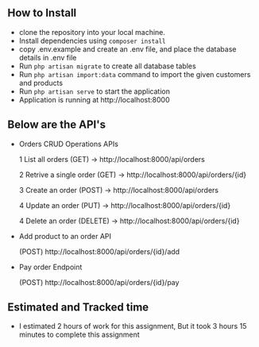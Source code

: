 ## How to Install

-   clone the repository into your local machine.
-   Install dependencies using `composer install`
-   copy .env.example and create an .env file, and place the database details in .env file
-   Run `php artisan migrate` to create all database tables
-   Run `php artisan import:data` command to import the given customers and products
-   Run `php artisan serve` to start the application
-   Application is running at http://localhost:8000

## Below are the API's

-   Orders CRUD Operations APIs

    1 List all orders (GET) -> http://localhost:8000/api/orders

    2 Retrive a single order (GET) -> http://localhost:8000/api/orders/{id}

    3 Create an order (POST) -> http://localhost:8000/api/orders

    4 Update an order (PUT) -> http://localhost:8000/api/orders/{id}

    4 Delete an order (DELETE) -> http://localhost:8000/api/orders/{id}

-   Add product to an order API

    (POST) http://localhost:8000/api/orders/{id}/add

-   Pay order Endpoint

    (POST) http://localhost:8000/api/orders/{id}/pay

## Estimated and Tracked time

-   I estimated 2 hours of work for this assignment, But it took 3 hours 15 minutes to complete this assignment
